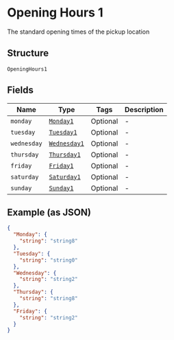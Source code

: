 
# Opening Hours 1

The standard opening times of the pickup location

## Structure

`OpeningHours1`

## Fields

| Name | Type | Tags | Description |
|  --- | --- | --- | --- |
| `monday` | [`Monday1`](../../doc/models/monday-1.md) | Optional | - |
| `tuesday` | [`Tuesday1`](../../doc/models/tuesday-1.md) | Optional | - |
| `wednesday` | [`Wednesday1`](../../doc/models/wednesday-1.md) | Optional | - |
| `thursday` | [`Thursday1`](../../doc/models/thursday-1.md) | Optional | - |
| `friday` | [`Friday1`](../../doc/models/friday-1.md) | Optional | - |
| `saturday` | [`Saturday1`](../../doc/models/saturday-1.md) | Optional | - |
| `sunday` | [`Sunday1`](../../doc/models/sunday-1.md) | Optional | - |

## Example (as JSON)

```json
{
  "Monday": {
    "string": "string8"
  },
  "Tuesday": {
    "string": "string0"
  },
  "Wednesday": {
    "string": "string2"
  },
  "Thursday": {
    "string": "string8"
  },
  "Friday": {
    "string": "string2"
  }
}
```

